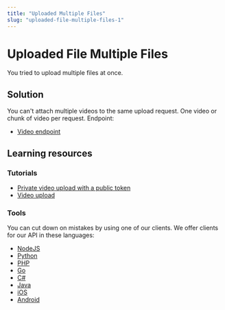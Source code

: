 ```yaml
---
title: "Uploaded Multiple Files"
slug: "uploaded-file-multiple-files-1"
---
```


Uploaded File Multiple Files
============================

You tried to upload multiple files at once.

## Solution

You can't attach multiple videos to the same upload request. One video or chunk of video per request. Endpoint:

* [Video endpoint](/reference/api/Videos#list-all-video-objects)

## Learning resources

### Tutorials

* [Private video upload with a public token](https://api.video/blog/tutorials/private-video-upload-with-a-public-token)
* [Video upload](https://api.video/blog/tutorials/video-upload-tutorial)

### Tools

You can cut down on mistakes by using one of our clients. We offer clients for our API in these languages:

- [NodeJS](../sdks/api-clients/apivideo-nodejs-client.md)
- [Python](../sdks/api-clients/apivideo-python-client.md)
- [PHP](../sdks/api-clients/apivideo-php-client.md)
- [Go](../sdks/api-clients/apivideo-go-client.md)
- [C#](../sdks/api-clients/apivideo-csharp-client.md)
- [Java](../sdks/api-clients/apivideo-java-client.md)
- [iOS](../sdks/api-clients/apivideo-swift5-client.md)
- [Android](../sdks/api-clients/apivideo-android-client.md)


